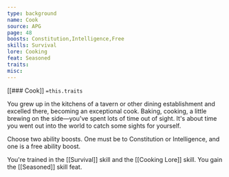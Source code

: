 ```yaml
---
type: background
name: Cook 
source: APG
page: 48
boosts: Constitution,Intelligence,Free
skills: Survival
lore: Cooking
feat: Seasoned
traits: 
misc: 
---
```


[[### Cook]]
`=this.traits`


You grew up in the kitchens of a tavern or other dining establishment and excelled there, becoming an exceptional cook. Baking, cooking, a little brewing on the side—you've spent lots of time out of sight. It's about time you went out into the world to catch some sights for yourself.

Choose two ability boosts. One must be to Constitution or Intelligence, and one is a free ability boost.

You're trained in the [[Survival]] skill and the [[Cooking Lore]] skill. You gain the [[Seasoned]] skill feat.

